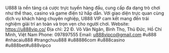 U888 là nền tảng cá cược trực tuyến hàng đầu, cung cấp đa dạng trò chơi như thể thao, casino và game điện tử hấp dẫn. Với giao diện trực quan cùng dịch vụ khách hàng chuyên nghiệp, U888 VIP cam kết mang đến trải nghiệm giải trí an toàn và trọn vẹn cho người chơi.
Website: https://u888vip.co/
Địa chỉ: 22 Đ. Võ Văn Ngân, Bình Thọ, Thủ Đức, Hồ Chí Minh, Việt Nam
Phone: 097897555
Email: u888vipco@gmail.com
#u888 #nhacaiu888 #trangchuu888 #u88886com #u888casino #u888bet#u888vipco